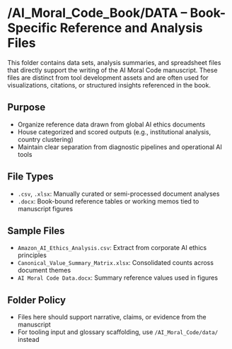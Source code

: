 # /AI_Moral_Code_Book/DATA – Book-Specific Reference and Analysis Files

This folder contains data sets, analysis summaries, and spreadsheet files that directly support the writing of the AI Moral Code manuscript. These files are distinct from tool development assets and are often used for visualizations, citations, or structured insights referenced in the book.

## Purpose
- Organize reference data drawn from global AI ethics documents
- House categorized and scored outputs (e.g., institutional analysis, country clustering)
- Maintain clear separation from diagnostic pipelines and operational AI tools

## File Types
- `.csv`, `.xlsx`: Manually curated or semi-processed document analyses
- `.docx`: Book-bound reference tables or working memos tied to manuscript figures

## Sample Files
- `Amazon_AI_Ethics_Analysis.csv`: Extract from corporate AI ethics principles
- `Canonical_Value_Summary_Matrix.xlsx`: Consolidated counts across document themes
- `AI Moral Code Data.docx`: Summary reference values used in figures

## Folder Policy
- Files here should support narrative, claims, or evidence from the manuscript
- For tooling input and glossary scaffolding, use `/AI_Moral_Code/data/` instead
